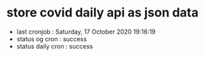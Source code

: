 # store covid daily api as json data

- last cronjob : Saturday, 17 October 2020 19:16:19
- status og cron : success
- status daily cron : success
      
      